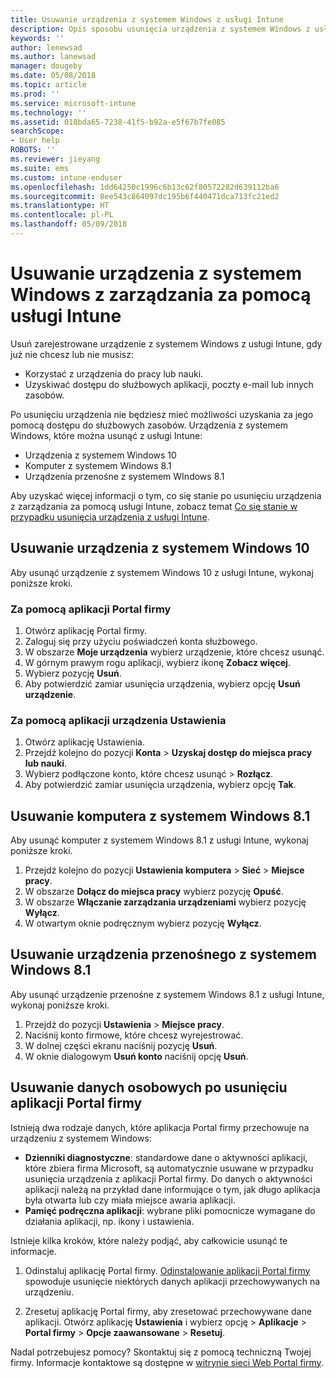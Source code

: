 ```yaml
---
title: Usuwanie urządzenia z systemem Windows z usługi Intune
description: Opis sposobu usunięcia urządzenia z systemem Windows z usługi Intune
keywords: ''
author: lenewsad
ms.author: lanewsad
manager: dougeby
ms.date: 05/08/2018
ms.topic: article
ms.prod: ''
ms.service: microsoft-intune
ms.technology: ''
ms.assetid: 018bda65-7238-41f5-b92a-e5f67b7fe085
searchScope:
- User help
ROBOTS: ''
ms.reviewer: jieyang
ms.suite: ems
ms.custom: intune-enduser
ms.openlocfilehash: 1dd64250c1996c6b13c62f80572282d639112ba6
ms.sourcegitcommit: 8ee543c864097dc195b6f440471dca713fc21ed2
ms.translationtype: HT
ms.contentlocale: pl-PL
ms.lasthandoff: 05/09/2018
---
```

# <a name="remove-your-windows-device-from-intune-management"></a>Usuwanie urządzenia z systemem Windows z zarządzania za pomocą usługi Intune

Usuń zarejestrowane urządzenie z systemem Windows z usługi Intune, gdy już nie chcesz lub nie musisz:  
* Korzystać z urządzenia do pracy lub nauki. 
* Uzyskiwać dostępu do służbowych aplikacji, poczty e-mail lub innych zasobów.

Po usunięciu urządzenia nie będziesz mieć możliwości uzyskania za jego pomocą dostępu do służbowych zasobów. Urządzenia z systemem Windows, które można usunąć z usługi Intune:  
* Urządzenia z systemem Windows 10 
* Komputer z systemem Windows 8.1
* Urządzenia przenośne z systemem WIndows 8.1
 
Aby uzyskać więcej informacji o tym, co się stanie po usunięciu urządzenia z zarządzania za pomocą usługi Intune, zobacz temat [Co się stanie w przypadku usunięcia urządzenia z usługi Intune](what-happens-if-you-unenroll-your-device-from-intune-windows.md).

## <a name="remove-your-windows-10-device"></a>Usuwanie urządzenia z systemem Windows 10
Aby usunąć urządzenie z systemem Windows 10 z usługi Intune, wykonaj poniższe kroki.

### <a name="via-the-company-portal-app"></a>Za pomocą aplikacji Portal firmy

1. Otwórz aplikację Portal firmy.
2. Zaloguj się przy użyciu poświadczeń konta służbowego.
3. W obszarze **Moje urządzenia** wybierz urządzenie, które chcesz usunąć.
4. W górnym prawym rogu aplikacji, wybierz ikonę **Zobacz więcej**.
5. Wybierz pozycję **Usuń**. 
6. Aby potwierdzić zamiar usunięcia urządzenia, wybierz opcję **Usuń urządzenie**.

### <a name="via-device-settings-app"></a>Za pomocą aplikacji urządzenia Ustawienia
1. Otwórz aplikację Ustawienia. 
2. Przejdź kolejno do pozycji **Konta** > **Uzyskaj dostęp do miejsca pracy lub nauki**.
3. Wybierz podłączone konto, które chcesz usunąć > **Rozłącz**.
4. Aby potwierdzić zamiar usunięcia urządzenia, wybierz opcję **Tak**.

## <a name="remove-your-windows-81-computer"></a>Usuwanie komputera z systemem Windows 8.1
Aby usunąć komputer z systemem Windows 8.1 z usługi Intune, wykonaj poniższe kroki.

1.  Przejdź kolejno do pozycji **Ustawienia komputera** > **Sieć** > **Miejsce pracy**.
2.  W obszarze **Dołącz do miejsca pracy** wybierz pozycję **Opuść**.
3.  W obszarze **Włączanie zarządzania urządzeniami** wybierz pozycję **Wyłącz**.
4.  W otwartym oknie podręcznym wybierz pozycję **Wyłącz**.

## <a name="remove-your-windows-81-mobile-device"></a>Usuwanie urządzenia przenośnego z systemem Windows 8.1
Aby usunąć urządzenie przenośne z systemem Windows 8.1 z usługi Intune, wykonaj poniższe kroki.

1.  Przejdź do pozycji **Ustawienia** > **Miejsce pracy**.
2.  Naciśnij konto firmowe, które chcesz wyrejestrować.
3.  W dolnej części ekranu naciśnij pozycję **Usuń**.
4.  W oknie dialogowym **Usuń konto** naciśnij opcję **Usuń**.  
## <a name="removing-your-personal-information-after-removing-the-company-portal"></a>Usuwanie danych osobowych po usunięciu aplikacji Portal firmy
Istnieją dwa rodzaje danych, które aplikacja Portal firmy przechowuje na urządzeniu z systemem Windows:

-   **Dzienniki diagnostyczne**: standardowe dane o aktywności aplikacji, które zbiera firma Microsoft, są automatycznie usuwane w przypadku usunięcia urządzenia z aplikacji Portal firmy. Do danych o aktywności aplikacji należą na przykład dane informujące o tym, jak długo aplikacja była otwarta lub czy miała miejsce awaria aplikacji.
-   **Pamięć podręczna aplikacji**: wybrane pliki pomocnicze wymagane do działania aplikacji, np. ikony i ustawienia.

Istnieje kilka kroków, które należy podjąć, aby całkowicie usunąć te informacje.

1. Odinstaluj aplikację Portal firmy. [Odinstalowanie aplikacji Portal firmy](https://support.microsoft.com/help/4028003/windows-10-uninstall-apps-and-programs) spowoduje usunięcie niektórych danych aplikacji przechowywanych na urządzeniu.  

2. Zresetuj aplikację Portal firmy, aby zresetować przechowywane dane aplikacji. Otwórz aplikację **Ustawienia** i wybierz opcję > **Aplikacje** > **Portal firmy** > **Opcje zaawansowane** > **Resetuj**. 

Nadal potrzebujesz pomocy? Skontaktuj się z pomocą techniczną Twojej firmy. Informacje kontaktowe są dostępne w [witrynie sieci Web Portal firmy](https://portal.manage.microsoft.com#HelpDeskDialog).